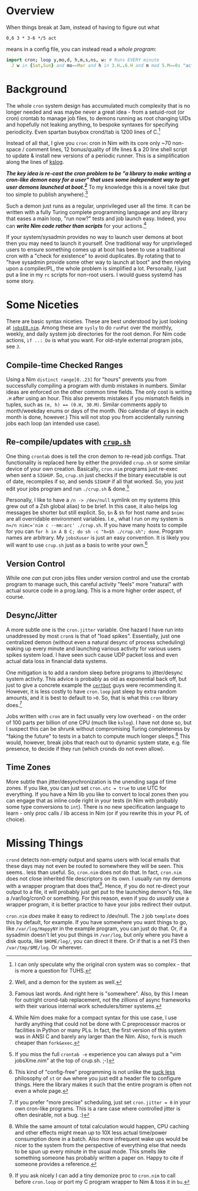 Overview
========
When things break at 3am, instead of having to figure out what
```
0,6 3 * 3-6 */5 act
```
means in a config file, you can instead read a *whole program*:
```Nim
import cron; loop y,mo,d, h,m,s,ns, w: # Runs EVERY minute
  J w in {Sat,Sun} and mo==Mar and h in 3.H..6.H and m mod 5.M==0: "act"
```

Background
==========
The whole `cron` system design has accumulated much complexity that is no longer
needed and was maybe never a great idea - from a setuid-root (or cron) crontab
to manage job files, to demons running as root changing UIDs and hopefully not
leaking anything, to bespoke syntaxes for specifying periodicity.  Even spartan
busybox crond/tab is 1200 lines of C.[^1]

Instead of all that, I give you `cron`: cron in Nim with its core only ~70
non-space / comment lines, 12 bonus/quality of life lines & a 20 line shell
script to update & install new versions of a periodic runner.  This is a
simplification along the lines of [kslog](https://github.com/c-blake/kslog).

***The key idea is re-cast the cron problem to be "a library to make writing a
cron-like demon easy for a user" that uses some independent way to get user
demons launched at boot.[^2]***  To my knowledge this is a novel take (but too
simple to publish anywhere).[^3]

Such a demon just runs as a regular, unprivileged user all the time.  It can be
written with a fully Turing complete programming language and any library that
eases a main loop, "run now?" tests and job launch easy.  Indeed, you can
***write Nim code rather than scripts*** for your actions.[^4]

If your system/sysadmin provides no way to launch user demons at boot then you
may need to launch it yourself.  One traditional way for unprivileged users to
ensure something comes up at boot has been to use a traditional cron with a
"check for existence" to avoid duplicates.  By rotating that to "have sysadmin
provide some other way to launch at boot" and then relying upon a compiler/PL,
the whole problem is simplified a lot.  Personally, I just put a line in my `rc`
scripts for non-root users.  I would guess systemd has some story.

Some Niceties
=============
There are basic syntax niceties.  These are best understood by just looking at
[`jobsE0.nim`](examples/jobsE0.nim).  Among these are `sysly` to do `runPat`
over the monthly, weekly, and daily system job directories for the root demon.
For Nim code actions, `if ..: Do` is what you want.  For old-style external
program jobs, see `J`.

Compile-time Checked Ranges
---------------------------
Using a Nim `distinct range[0..23]` for "hours" prevents you from successfully
compiling a program with dumb mistakes in numbers.  Similar ideas are enforced
on the other common time fields.  The only cost is writing `.H` after using an
hour.  This also prevents mistakes if you mismatch fields in tuples, such as
`(m, h) == (0.H, 30.M)`.  Similar comments apply to month/weekday enums or days
of the month.  (No calendar of days in each month is done, however.)  This will
not stop you from accidentally running jobs each loop (an intended use case).

Re-compile/updates with [`crup.sh`](crup.sh)
--------------------------------------------
One thing `crontab` does is tell the cron demon to re-read job configs.  That
functionality is replaced here by either the provided `crup.sh` or some similar
device of your own creation.  Basically, `cron.nim` programs just re-exec when
sent a `SIGHUP`.  So, `crup.sh` just checks if the binary executable is out of
date, recompiles if so, and sends `SIGHUP` if all that worked.  So, you just
edit your jobs program and run `./crup.sh` & done.[^5]

Personally, I like to have a `/n -> /dev/null` symlink on my systems (this grew
out of a Zsh global alias) to be brief.  In this case, it also helps log
messages be shorter but still explicit.  So, `$n` & `$h` for host name and
`$nimc` are all overridable environment variables.  I.e., what I run on my
system is `n=/n nimc='nim c --mm:arc' ./crup.sh`.  If you have many hosts to
compile for you can `for h in A B C; do sh -c "h=$h ./crup.sh"; done`.  Program
names are arbitrary.  My `jobsXuser` is just an easy convention.  It is likely
you will want to use `crup.sh` just as a basis to write your own.[^6]

Version Control
---------------
While one *can* put cron jobs files under version control and use the crontab
program to manage such, this careful activity "feels" more "natural" with actual
source code in a prog.lang.  This is a more higher order aspect, of course.

Desync/Jitter
-------------
A more subtle one is the `cron.jitter` variable.  One hazard I have run into
unaddressed by most `cron`s is that of "load spikes".  Essentially, just one
centralized demon (without even a natural desync of process scheduling) waking
up every minute and launching various activity for various users spikes system
load.  I have seen such cause UDP packet loss and even actual data loss in
financial data systems.

One mitigation is to add a random sleep before programs to jitter/desync system
activity.  This advice is probably as old as exponential back off, but just to
give a concrete example the
[`certbot`](https://stackoverflow.com/questions/41535546/how-do-i-schedule-the-lets-encrypt-certbot-to-automatically-renew-my-certificat)
guys were recommending it.  However, it is less costly to have `cron.loop` just
sleep by extra random amounts, and it is best to default to `>0`.  So, that is
what this `cron` library does.[^7]

Jobs written with `cron` are in fact usually very low overhead - on the order of
100 parts per billion of one CPU (much like `kslog`).  I have not done so, but I
suspect this can be shrunk without compromising Turing completeness by "faking
the future" to tests in a batch to compute much longer sleeps.[^8] This would,
however, break jobs that reach out to dynamic system state, e.g. file presence,
to decide if they run (which cronds do not even allow).

Time Zones
----------
More subtle than jitter/desynchronization is the unending saga of time zones.
If you like, you can just set `cron.utc = true` to use UTC for everything.  If
you have a Nim lib you like to convert to local zones then you can engage that
as inline code right in your tests (in Nim with probably some type conversions
to `int`).  There is no new specification language to learn - only proc calls /
lib access in Nim (or if you rewrite this in your PL of choice).

Missing Things
==============
`crond` detects non-empty output and spams users with local emails that these
days may not even be routed to somewhere they will be seen.  This seems.. less
than useful.  So, `cron.nim` does not do that.  In fact, `cron.nim` does not
close inherited file descriptors on its own.  I usually run my demons with a
wrapper program that does that[^9].  Hence, if you do not re-direct your output
to a file, it will probably just get put to the launching demon's fds, like a
/var/log/cron0 or something.  For this reason, even if you do *usually* use a
wrapper program, it is better practice to have your jobs redirect their output.

`cron.nim` *does* make it easy to redirect to /dev/null.  The `J` job `template`
does this by default, for example.  If you have somewhere you want things to go,
like `/var/log/HappyNY` in the example program, you can just do that.  Or, if a
sysadmin doesn't let you put things in `/var/log`, but only where you have a
disk quota, like `$HOME/log/`, you can direct it there.  Or if that is a net FS
then `/var/tmp/$ME/log`.  Or wherever.

[^1]: I can only speculate why the original cron system was so complex - that is
more a question for TUHS.

[^2]: Well, and a demon for the system as well.

[^3]: Famous last words.  And right here is "somewhere".  Also, by this I mean
for outright crond-tab replacement, not the zillions of async frameworks with
their various internal work schedulers/timer systems.

[^4]: While Nim does make for a compact syntax for this use case, I use hardly
anything that could not be done with C preprocessor macros or facilities in
Python or many PLs.  In fact, the first version of this system was in ANSI C and
barely any larger than the Nim.  Also, `fork` is much cheaper than `fork&exec`.

[^5]: If you miss the full `crontab -e` experience you can always put a "vim
jobsXme.nim" at the top of crup.sh. ;-)

[^6]: This kind of "config-free" programming is not unlike the [suck
less](https://suckless.org/) philosophy of `st` or `dwm` where you just edit a
header file to configure things.  Here the library makes it such that the entire
program is often not even a whole page.

[^7]: If you prefer "more precise" scheduling, just set `cron.jitter = 0` in
your own cron-like programs.  This is a rare case where controlled jitter is
often desirable, not a bug. :)

[^8]: While the same amount of total calculation would happen, CPU caching and
other effects might mean up to 10X less actual time/power consumption done in a
batch.  Also more infrequent wake ups would be nicer to the system from the
perspective of everything else that needs to be spun up every minute in the
usual mode.  This smells like something someone has probably written a paper on.
Happy to cite if someone provides a reference.

[^9]: If you ask nicely I can add a tiny demonize proc to `cron.nim` to call
before `cron.loop` or port my C program wrapper to Nim & toss it in `bu`.
